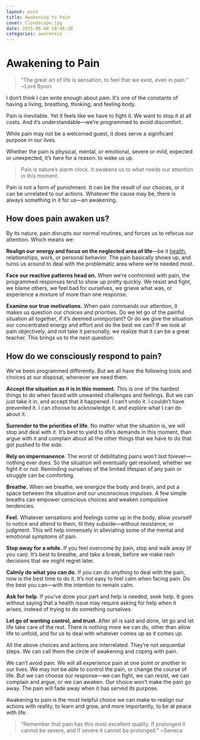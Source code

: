 ```yaml
---
layout: post
title: Awakening to Pain
cover: Cloudscape.jpg
date: 2015-06-08 18:46:20
categories: awareness
---
```


# Awakening to Pain

> “The great art of life is sensation, to feel that we exist, even in pain.” ~Lord Byron

I don’t think I can write enough about pain. It’s one of the constants of having a living, breathing, thinking, and feeling body. 

Pain is inevitable. Yet it feels like we have to fight it. We want to stop it at all costs. And it’s understandable—we’re programmed to avoid discomfort. 

While pain may not be a welcomed guest, it does serve a significant purpose in our lives. 

Whether the pain is physical, mental, or emotional, severe or mild, expected or unexpected, it’s here for a reason: to wake us up. 

> Pain is nature’s alarm clock. It awakens us to what needs our attention in this moment.

Pain is not a form of punishment. It can be the result of our choices, or it can be unrelated to our actions. Whatever the cause may be, there is always something in it for us—an awakening. 

## How does pain awaken us?

By its nature, pain disrupts our normal routines, and forces us to refocus our attention. Which means we: 

**Realign our energy and focus on the neglected area of life**—be it [health](/cope-with-pain/), relationships, work, or personal behavior. The pain basically shows up, and turns us around to deal with the problematic area where we’re needed most. 

**Face our reactive patterns head on.** When we’re confronted with pain, the programmed responses tend to show up pretty quickly. We resist and fight, we blame others, we feel bad for ourselves, we grieve what was, or experience a mixture of more than one response. 

**Examine our true motivations.** When pain commands our attention, it makes us question our choices and priorities. Do we let go of the painful situation all together, if it’s deemed unimportant? Or do we give the situation our concentrated energy and effort and do the best we can? If we look at pain objectively, and not take it personally, we realize that it can be a great teacher. This brings us to the next question: 

## How do we consciously respond to pain?

We’ve been programmed differently. But we all have the following tools and choices at our disposal, whenever we need them. 

**Accept the situation as it is in this moment.** This is one of the hardest things to do when faced with unwanted challenges and feelings. But we can just take it in, and accept that it happened. I can’t undo it. I couldn’t have prevented it. I can choose to acknowledge it, and explore what I can do about it. 

**Surrender to the priorities of life**. No matter what the situation is, we will stop and deal with it. It’s best to yield to life’s demands in this moment, than argue with it and complain about all the other things that we have to do that got pushed to the side. 

**Rely on impermanence**. The worst of debilitating pains won’t last forever—nothing ever does. So the situation will eventually get resolved, whether we fight it or not. Reminding ourselves of the limited lifespan of any pain or struggle can be comforting. 

**Breathe.** When we breathe, we energize the body and brain, and put a space between the situation and our unconscious impulses. A few simple breaths can empower conscious choices and weaken compulsive tendencies. 

**Feel.** Whatever sensations and feelings come up in the body, allow yourself to notice and attend to them, til they subside—without resistance, or judgment. This will help immensely in alleviating some of the mental and emotional symptoms of pain. 

**Step away for a while.** If you feel overcome by pain, stop and walk away (if you can). It’s best to breathe, and take a break, before we make rash decisions that we might regret later. 

**Calmly do what you can do.** If you can do anything to deal with the pain, now is the best time to do it. It’s not easy to feel calm when facing pain. Do the best you can—with the intention to remain calm. 

**Ask for help**. If you’ve done your part and help is needed, seek help. It goes without saying that a health issue may require asking for help when it arises, instead of trying to do something ourselves. 

**Let go of wanting control, and trust.** After all is said and done, let go and let life take care of the rest. There is nothing more we can do, other than allow life to unfold, and for us to deal with whatever comes up as it comes up. 

All the above choices and actions are interrelated. They’re not sequential steps. We can call them the circle of awakening and coping with pain. 

We can’t avoid pain. We will all experience pain at one point or another in our lives. We may not be able to control the pain, or change the course of life. But we can choose our response—we can fight, we can resist, we can complain and argue, or we can awaken. Our choice won’t make the pain go away. The pain will fade away when it has served its purpose. 

Awakening to pain is the most helpful choice we can make to realign our actions with reality, to learn and grow, and more importantly, to be at peace with life. 

> “Remember that pain has this most excellent quality. If prolonged it cannot be severe, and if severe it cannot be prolonged.” ~Seneca